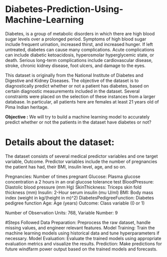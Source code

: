 # Diabetes-Prediction-Using-Machine-Learning
Diabetes, is a group of metabolic disorders in which there are high blood sugar levels over a prolonged period. Symptoms of high blood sugar include frequent urination, increased thirst, and increased hunger. If left untreated, diabetes can cause many complications. Acute complications can include diabetic ketoacidosis, hyperosmolar hyperglycemic state, or death. Serious long-term complications include cardiovascular disease, stroke, chronic kidney disease, foot ulcers, and damage to the eyes.

This dataset is originally from the National Institute of Diabetes and Digestive and Kidney Diseases. The objective of the dataset is to diagnostically predict whether or not a patient has diabetes, based on certain diagnostic measurements included in the dataset. Several constraints were placed on the selection of these instances from a larger database. In particular, all patients here are females at least 21 years old of Pima Indian heritage.

**Objective :**
We will try to build a machine learning model to accurately predict whether or not the patients in the dataset have diabetes or not?

# Details about the dataset:
The dataset consists of several medical predictor variables and one target variable, Outcome. Predictor variables include the number of pregnancies the patient has had, their BMI, insulin level, age, and so on.

Pregnancies: Number of times pregnant
Glucose: Plasma glucose concentration a 2 hours in an oral glucose tolerance test
BloodPressure: Diastolic blood pressure (mm Hg)
SkinThickness: Triceps skin fold thickness (mm)
Insulin: 2-Hour serum insulin (mu U/ml)
BMI: Body mass index (weight in kg/(height in m)^2)
DiabetesPedigreeFunction: Diabetes pedigree function
Age: Age (years)
Outcome: Class variable (0 or 1)

Number of Observation Units: 768,
Variable Number: 9

#Steps Followed
Data Preparation: Preprocess the raw dataset, handle missing values, and engineer relevant features.
Model Training: Train the machine learning models using historical data and tune hyperparameters if necessary.
Model Evaluation: Evaluate the trained models using appropriate evaluation metrics and visualize the results.
Prediction: Make predictions for future windfarm power output based on the trained models and  forecasts.
